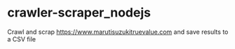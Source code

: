 # crawler-scraper_nodejs
Crawl and scrap  https://www.marutisuzukitruevalue.com and save results to a CSV file
